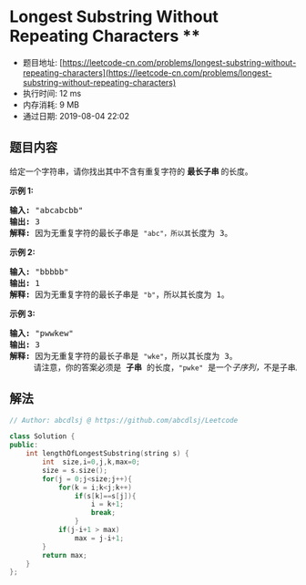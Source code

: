 # Longest Substring Without Repeating Characters **
- 题目地址: [https://leetcode-cn.com/problems/longest-substring-without-repeating-characters](https://leetcode-cn.com/problems/longest-substring-without-repeating-characters)
- 执行时间: 12 ms 
- 内存消耗: 9 MB
- 通过日期: 2019-08-04 22:02

## 题目内容
<p>给定一个字符串，请你找出其中不含有重复字符的 <strong>最长子串 </strong>的长度。</p>

<p><strong>示例 1:</strong></p>

<pre><strong>输入: </strong>"abcabcbb"
<strong>输出: </strong>3 
<strong>解释:</strong> 因为无重复字符的最长子串是 <code>"abc"，所以其</code>长度为 3。
</pre>

<p><strong>示例 2:</strong></p>

<pre><strong>输入: </strong>"bbbbb"
<strong>输出: </strong>1
<strong>解释: </strong>因为无重复字符的最长子串是 <code>"b"</code>，所以其长度为 1。
</pre>

<p><strong>示例 3:</strong></p>

<pre><strong>输入: </strong>"pwwkew"
<strong>输出: </strong>3
<strong>解释: </strong>因为无重复字符的最长子串是 <code>"wke"</code>，所以其长度为 3。
     请注意，你的答案必须是 <strong>子串 </strong>的长度，<code>"pwke"</code> 是一个<em>子序列，</em>不是子串。
</pre>


## 解法
```cpp
// Author: abcdlsj @ https://github.com/abcdlsj/Leetcode

class Solution {
public:
    int lengthOfLongestSubstring(string s) {
        int  size,i=0,j,k,max=0;
        size = s.size();
        for(j = 0;j<size;j++){
            for(k = i;k<j;k++)
                if(s[k]==s[j]){
                    i = k+1;
                    break;
                }
            if(j-i+1 > max)
                max = j-i+1;
        }
        return max;
    }
};

```